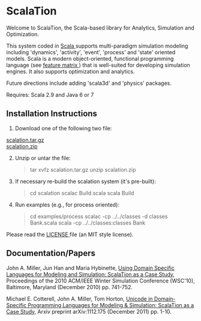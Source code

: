 # ScalaTion

Welcome to ScalaTion, the Scala-based library for Analytics, Simulation and Optimization.

This system coded in <a href = "http://www.scala-lang.org"> Scala </a> supports multi-paradigm
simulation modeling including 'dynamics', 'activity', 'event', 'process' and 'state' oriented models.
Scala is a modern object-oriented, functional programming language
(see <a href = "feature_matrix.html"> feature matrix </a>)
that is well-suited for developing simulation engines.
It also supports optimization and analytics.

Future directions include adding 'scala3d' and 'physics' packages.

Requires: Scala 2.9 and Java 6 or 7

## Installation Instructions </h3>

1. Download one of the following two file:

<p>
<a href = "../scalation.tar.gz"> scalation.tar.gz </a>
<br>
<a href = "../scalation.zip"> scalation.zip </a>

2. Unzip or untar the file:

    > tar xvfz scalation.tar.gz
    > unzip scalation.zip

3. If necessary re-build the scalation system (it's pre-built):

    > cd scalation
    > scalac Build.scala
    > scala Build

4. Run examples (e.g., for process oriented):

    > cd examples/process
    > scalac -cp ../../classes -d classes Bank.scala
    > scala -cp ../../classes:classes Bank

Please read the <a href = LICENSE.html> LICENSE </a> file (an MIT style license).

## Documentation/Papers

John A. Miller, Jun Han and Maria Hybinette, [Using Domain Specific Languages for Modeling and Simulation: ScalaTion as a Case Study](http://informs-sim.org/wsc10papers/067.pdf), Proceedings of the 2010 ACM/IEEE Winter Simulation Conference (WSC'10), Baltimore, Maryland (December 2010) pp. 741-752.

Michael E. Cotterell, John A. Miller, Tom Horton, [Unicode in Domain-Specific Programming Languages for Modeling & Simulation: ScalaTion as a Case Study](http://arxiv.org/abs/1112.1751), Arxiv preprint arXiv:1112.175 (December 2011) pp. 1-10.

